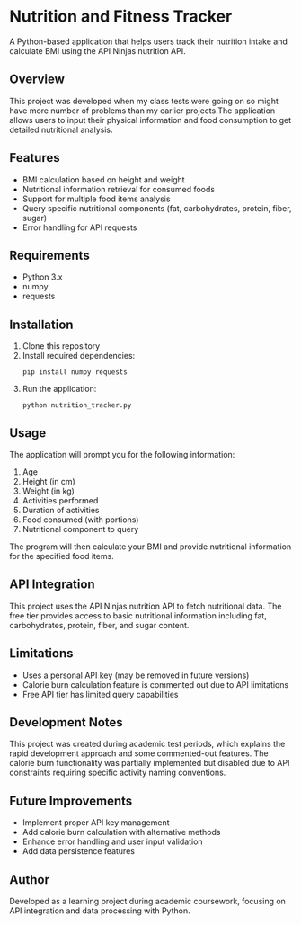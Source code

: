 # Nutrition and Fitness Tracker

A Python-based application that helps users track their nutrition intake and calculate BMI using the API Ninjas nutrition API.

## Overview

This project was developed when my class tests were going on so might have more number of problems than my earlier projects.The application allows users to input their physical information and food consumption to get detailed nutritional analysis.

## Features

- BMI calculation based on height and weight
- Nutritional information retrieval for consumed foods
- Support for multiple food items analysis
- Query specific nutritional components (fat, carbohydrates, protein, fiber, sugar)
- Error handling for API requests

## Requirements

- Python 3.x
- numpy
- requests

## Installation

1. Clone this repository
2. Install required dependencies:
   ```
   pip install numpy requests
   ```
3. Run the application:
   ```
   python nutrition_tracker.py
   ```

## Usage

The application will prompt you for the following information:

1. Age
2. Height (in cm)
3. Weight (in kg)
4. Activities performed
5. Duration of activities
6. Food consumed (with portions)
7. Nutritional component to query

The program will then calculate your BMI and provide nutritional information for the specified food items.

## API Integration

This project uses the API Ninjas nutrition API to fetch nutritional data. The free tier provides access to basic nutritional information including fat, carbohydrates, protein, fiber, and sugar content.

## Limitations

- Uses a personal API key (may be removed in future versions)
- Calorie burn calculation feature is commented out due to API limitations
- Free API tier has limited query capabilities

## Development Notes

This project was created during academic test periods, which explains the rapid development approach and some commented-out features. The calorie burn functionality was partially implemented but disabled due to API constraints requiring specific activity naming conventions.

## Future Improvements

- Implement proper API key management
- Add calorie burn calculation with alternative methods
- Enhance error handling and user input validation
- Add data persistence features

## Author

Developed as a learning project during academic coursework, focusing on API integration and data processing with Python.
